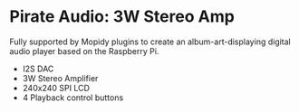 <!--
---
name: Pirate Audio 3W Amp
class: board
type: audio
formfactor: pHAT
manufacturer: Pimoroni
description: I2S digital audio to 3w stereo amplifier
buy: https://shop.pimoroni.com/products/pirate-audio-3w-stereo-amp
github: https://github.com/pimoroni/pirate-audio
image: 'pimoroni-pirate-audio-3w-stereo-amp.png'
pincount: 40
eeprom: no
power:
  '2':
ground:
  '25':
  '39':
pin:
  '12':
    name: I2S
  '35':
    name: I2S
  '40':
    name: I2S
  '22':
    name: Amp Enable
    active: high
  '29':
    name: Button A
  '31':
    name: Button B
  '36':
    name: Button X
  '38':
    name: Button Y
  '33':
    name: LCD Backlight
  '21':
    name: LCD Data/Command
  '19':
    name: LCD SPI MOSI
    mode: SPI
  '23':
    name: LCD SPI SCLK
    mode: SPI
  '26':
    name: LCD SPI CS
    mode: SPI
install:
  'devices':
  - 'i2s'
-->
# Pirate Audio: 3W Stereo Amp

Fully supported by Mopidy plugins to create an album-art-displaying digital audio player based on the Raspberry Pi.

* I2S DAC
* 3W Stereo Amplifier
* 240x240 SPI LCD
* 4 Playback control buttons